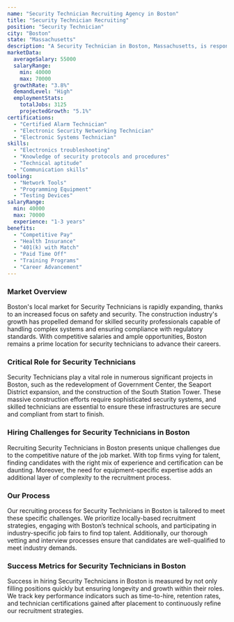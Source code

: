 ```yaml
---
name: "Security Technician Recruiting Agency in Boston"
title: "Security Technician Recruiting"
position: "Security Technician"
city: "Boston"
state: "Massachusetts"
description: "A Security Technician in Boston, Massachusetts, is responsible for the installation, maintenance, and repair of security systems."
marketData:
  averageSalary: 55000
  salaryRange:
    min: 40000
    max: 70000
  growthRate: "3.8%"
  demandLevel: "High"
  employmentStats:
    totalJobs: 3125
    projectedGrowth: "5.1%"
certifications:
  - "Certified Alarm Technician"
  - "Electronic Security Networking Technician"
  - "Electronic Systems Technician"
skills:
  - "Electronics troubleshooting"
  - "Knowledge of security protocols and procedures"
  - "Technical aptitude"
  - "Communication skills"
tooling:
  - "Network Tools"
  - "Programming Equipment"
  - "Testing Devices"
salaryRange:
  min: 40000
  max: 70000
  experience: "1-3 years"
benefits:
  - "Competitive Pay"
  - "Health Insurance"
  - "401(k) with Match"
  - "Paid Time Off"
  - "Training Programs"
  - "Career Advancement"
---
```


### Market Overview
Boston's local market for Security Technicians is rapidly expanding, thanks to an increased focus on safety and security. The construction industry's growth has propelled demand for skilled security professionals capable of handling complex systems and ensuring compliance with regulatory standards. With competitive salaries and ample opportunities, Boston remains a prime location for security technicians to advance their careers.

### Critical Role for Security Technicians
Security Technicians play a vital role in numerous significant projects in Boston, such as the redevelopment of Government Center, the Seaport District expansion, and the construction of the South Station Tower. These massive construction efforts require sophisticated security systems, and skilled technicians are essential to ensure these infrastructures are secure and compliant from start to finish.

### Hiring Challenges for Security Technicians in Boston
Recruiting Security Technicians in Boston presents unique challenges due to the competitive nature of the job market. With top firms vying for talent, finding candidates with the right mix of experience and certification can be daunting. Moreover, the need for equipment-specific expertise adds an additional layer of complexity to the recruitment process.

### Our Process
Our recruiting process for Security Technicians in Boston is tailored to meet these specific challenges. We prioritize locally-based recruitment strategies, engaging with Boston’s technical schools, and participating in industry-specific job fairs to find top talent. Additionally, our thorough vetting and interview processes ensure that candidates are well-qualified to meet industry demands.

### Success Metrics for Security Technicians in Boston
Success in hiring Security Technicians in Boston is measured by not only filling positions quickly but ensuring longevity and growth within their roles. We track key performance indicators such as time-to-hire, retention rates, and technician certifications gained after placement to continuously refine our recruitment strategies.